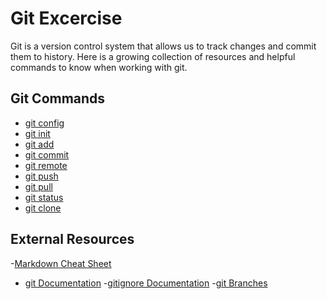 # Git Excercise
Git is a version control system that allows us to track changes and commit them to history. 
Here is a growing collection of resources and helpful commands to know when working with git. 
## Git Commands
- [git config](./Commands/config.md)
- [git init](./Commands/Init.md)
- [git add](./Commands/Add.md
)
- [git commit](.//Commands/Commit.md)
- [git remote](.//Commands/Remote.md)
- [git push](.//Commands/Push.md)
- [git pull](./Commands/Pull.md)
- [git status](./Commands/Status.md)
- [git clone](./Commands/Clone.md)

## External Resources
-[Markdown Cheat Sheet](https://www.markdownguide.org/cheat-sheet/)
- [git Documentation](https://git-scm.com/docs)
-[gitignore Documentation](https://git-scm.com/docs/gitignore)
-[git Branches](https://git-scm.com/book/en/v2/Git-Branching-Branches-in-a-Nutshell)
